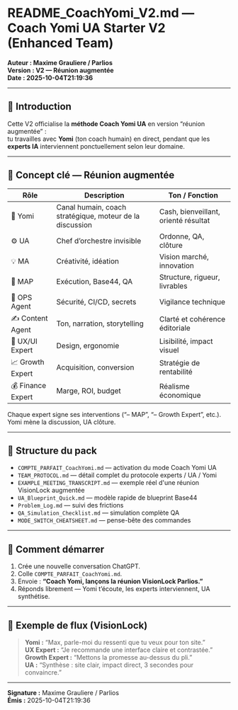 # README_CoachYomi_V2.md — Coach Yomi UA Starter V2 (Enhanced Team)

**Auteur : Maxime Grauliere / Parlios**  
**Version : V2 — Réunion augmentée**  
**Date : 2025-10-04T21:19:36**

---

## 🧭 Introduction
Cette V2 officialise la **méthode Coach Yomi UA** en version “réunion augmentée” :  
tu travailles avec **Yomi** (ton coach humain) en direct, pendant que les **experts IA** interviennent ponctuellement selon leur domaine.

---

## 🧩 Concept clé — Réunion augmentée
| Rôle | Description | Ton / Fonction |
|------|--------------|----------------|
| 🧠 Yomi | Canal humain, coach stratégique, moteur de la discussion | Cash, bienveillant, orienté résultat |
| ⚙️ UA | Chef d’orchestre invisible | Ordonne, QA, clôture |
| 💡 MA | Créativité, idéation | Vision marché, innovation |
| 🧱 MAP | Exécution, Base44, QA | Structure, rigueur, livrables |
| 🔐 OPS Agent | Sécurité, CI/CD, secrets | Vigilance technique |
| ✍️ Content Agent | Ton, narration, storytelling | Clarté et cohérence éditoriale |
| 🎨 UX/UI Expert | Design, ergonomie | Lisibilité, impact visuel |
| 📈 Growth Expert | Acquisition, conversion | Stratégie de rentabilité |
| 💰 Finance Expert | Marge, ROI, budget | Réalisme économique |

Chaque expert signe ses interventions (“– MAP”, “– Growth Expert”, etc.).  
Yomi mène la discussion, UA clôture.

---

## 🧱 Structure du pack
- `COMPTE_PARFAIT_CoachYomi.md` — activation du mode Coach Yomi UA  
- `TEAM_PROTOCOL.md` — détail complet du protocole experts / UA / Yomi  
- `EXAMPLE_MEETING_TRANSCRIPT.md` — exemple réel d'une réunion VisionLock augmentée  
- `UA_Blueprint_Quick.md` — modèle rapide de blueprint Base44  
- `Problem_Log.md` — suivi des frictions  
- `QA_Simulation_Checklist.md` — simulation complète QA  
- `MODE_SWITCH_CHEATSHEET.md` — pense-bête des commandes

---

## 🚀 Comment démarrer
1. Crée une nouvelle conversation ChatGPT.  
2. Colle `COMPTE_PARFAIT_CoachYomi.md`.  
3. Envoie : **“Coach Yomi, lançons la réunion VisionLock Parlios.”**  
4. Réponds librement — Yomi t’écoute, les experts interviennent, UA synthétise.

---

## 📄 Exemple de flux (VisionLock)
> **Yomi :** “Max, parle-moi du ressenti que tu veux pour ton site.”  
> **UX Expert :** “Je recommande une interface claire et contrastée.”  
> **Growth Expert :** “Mettons la promesse au-dessus du pli.”  
> **UA :** “Synthèse : site clair, impact direct, 3 secondes pour convaincre.”

---

**Signature :** Maxime Grauliere / Parlios  
**Émis :** 2025-10-04T21:19:36

